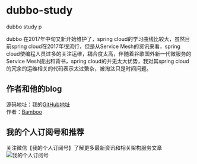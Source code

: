# dubbo-study
dubbo study  p

dubbo 在2017年中旬又新开始维护了，spring cloud的学习曲线比较大，虽然目前spring cloud在2017年很流行，但是从Service Mesh的资讯来看，spring cloud使编程人员过多的关注运维，耦合度太高，伴随着谷歌国外新一代微服务的Service Mesh提出和背书，spring cloud的并无太大优势，我对其spring cloud的冗余的运维相关的代码表示太过繁杂，被淘汰只是时间问题。

## 作者和他的blog
源码地址：我的[GitHub地址](https://github.com/BambooZhang "GitHub")<br>
作者：[Bamboo](http://blog.csdn.net/zjcjava "Bamboo")<br>




## 我的个人订阅号和推荐
关注微信【我的个人订阅号】了解更多最新资讯和相关架构服务文章<br>
![我的个人订阅号](http://img.blog.csdn.net/20170928183434735?watermark/2/text/aHR0cDovL2Jsb2cuY3Nkbi5uZXQvempjamF2YQ==/font/5a6L5L2T/fontsize/400/fill/I0JBQkFCMA==/dissolve/70/gravity/SouthEast)

